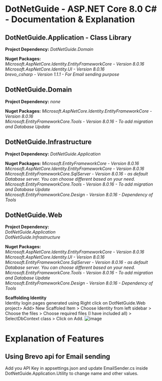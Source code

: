 # DotNetGuide - ASP.NET Core 8.0 C# - Documentation & Explanation


## DotNetGuide.Application - Class Library
**Project Dependency:** _DotNetGuide.Domain_

**Nuget Packages:**   
_Microsoft.AspNetCore.Identity.EntityFrameworkCore - Version 8.0.16  
Microsoft.AspNetCore.Identity.UI - Version 8.0.16  
brevo_csharp - Version 1.1.1 - For Email sending purpose_


## DotNetGuide.Domain
**Project Dependency:** _none_  

**Nuget Packages:** 
_Microsoft.AspNetCore.Identity.EntityFrameworkCore - Version 8.0.16  
Microsoft.EntityFrameworkCore.Tools - Version 8.0.16 - To add migration and Database Update_

## DotNetGuide.Infrastructure
**Project Dependency:** _DotNetGuide.Application_  

**Nuget Packages:** 
_Microsoft.EntityFrameworkCore - Version 8.0.16  
Microsoft.AspNetCore.Identity.EntityFrameworkCore - Version 8.0.16  
Microsoft.EntityFrameworkCore.SqlServer - Version 8.0.16 - as default Database server. You can choose different based on your need.  
Microsoft.EntityFrameworkCore.Tools - Version 8.0.16 - To add migration and Database Update  
Microsoft.EntityFrameworkCore.Design - Version 8.0.16 - Dependency of Tools_  

## DotNetGuide.Web
**Project Dependency:**  
_DotNetGuide.Application  
DotNetGuide.Infrastructure_

**Nuget Packages:**  
_Microsoft.AspNetCore.Identity.EntityFrameworkCore - Version 8.0.16  
Microsoft.AspNetCore.Identity.UI - Version 8.0.16  
Microsoft.EntityFrameworkCore.SqlServer - Version 8.0.16 - as default Database server. You can choose different based on your need.  
Microsoft.EntityFrameworkCore.Tools - Version 8.0.16 - To add migration and Database Update  
Microsoft.EntityFrameworkCore.Design - Version 8.0.16 - Dependency of Tools_  

**Scaffolding Identity**  
Identity login pages generated using Right click on DotNetGuide.Web project> Add> New Scaffoled Item > Choose Identity from left sidebar > Choose the files > Choose required files (I have included all) > SelectDbContext class > Click on Add.
![image](https://github.com/user-attachments/assets/aaba43da-63eb-49f4-8763-967d156d88fa)


 
# Explanation of Features

## Using Brevo api for Email sending  
Add you API Key in appsettings.json and update EmailSender.cs inside DotNetGuide.Application.Utility to change name and other values. 

